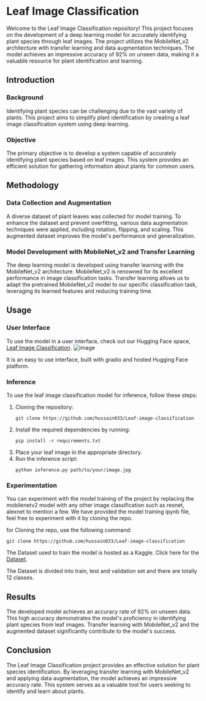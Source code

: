 # Leaf Image Classification

Welcome to the Leaf Image Classification repository! This project focuses on the development of a deep learning model for accurately identifying plant species through leaf images. The project utilizes the MobileNet_v2 architecture with transfer learning and data augmentation techniques. The model achieves an impressive accuracy of 92% on unseen data, making it a valuable resource for plant identification and learning.

## Introduction

### Background
Identifying plant species can be challenging due to the vast variety of plants. This project aims to simplify plant identification by creating a leaf image classification system using deep learning.

### Objective
The primary objective is to develop a system capable of accurately identifying plant species based on leaf images. This system provides an efficient solution for gathering information about plants for common users.

## Methodology

### Data Collection and Augmentation
A diverse dataset of plant leaves was collected for model training. To enhance the dataset and prevent overfitting, various data augmentation techniques were applied, including rotation, flipping, and scaling. This augmented dataset improves the model's performance and generalization.

### Model Development with MobileNet_v2 and Transfer Learning
The deep learning model is developed using transfer learning with the MobileNet_v2 architecture. MobileNet_v2 is renowned for its excellent performance in image classification tasks. Transfer learning allows us to adapt the pretrained MobileNet_v2 model to our specific classification task, leveraging its learned features and reducing training time.

## Usage

### User Interface
To use the model in a user interface, check out our Hugging Face space,
[Leaf Image Classification](https://huggingface.co/spaces/Hussain033/Leaf_Image_Classification).
![image](https://github.com/hussain033/Leaf-image-classification/assets/83116894/bb260837-d4e5-4856-adb3-54e3e1b973c6)


It is an easy to use interface, built with gradio and hosted Hugging Face platform. 

### Inference
To use the leaf image classification model for inference, follow these steps:

1. Cloning the repository: 
   ```
   git clone https://github.com/hussain033/Leaf-image-classification
   ```
3. Install the required dependencies by running:
   ```
   pip install -r requirements.txt
   ```
4. Place your leaf image in the appropriate directory.
5. Run the inference script:
   ```
   python inference.py path/to/your/image.jpg
   ```

### Experimentation
You can experiment with the model training of the project by replacing the mobilenetv2 model with any other image classification such as resnet, alexnet to mention a few. 
We have provided the model training ipynb file, feel free to experiment with it by cloning the repo.

for Cloning the repo, use the following command:
``` 
git clone https://github.com/hussain033/Leaf-image-classification
```
The Dataset used to train the model is hosted as a Kaggle.
Click here for the [Dataset](https://www.kaggle.com/datasets/hmohamedhussain/leaves-image-dataset).

The Dataset is divided into train, test and validation set and there are totally 12 classes.

## Results

The developed model achieves an accuracy rate of 92% on unseen data. This high accuracy demonstrates the model's proficiency in identifying plant species from leaf images. Transfer learning with MobileNet_v2 and the augmented dataset significantly contribute to the model's success.

## Conclusion

The Leaf Image Classification project provides an effective solution for plant species identification. By leveraging transfer learning with MobileNet_v2 and applying data augmentation, the model achieves an impressive accuracy rate. This system serves as a valuable tool for users seeking to identify and learn about plants.


